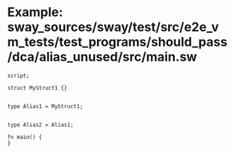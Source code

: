 # Example: sway_sources/sway/test/src/e2e_vm_tests/test_programs/should_pass/dca/alias_unused/src/main.sw

```sway
script;

struct MyStruct1 {}


type Alias1 = MyStruct1;


type Alias2 = Alias1;

fn main() {
}

```
